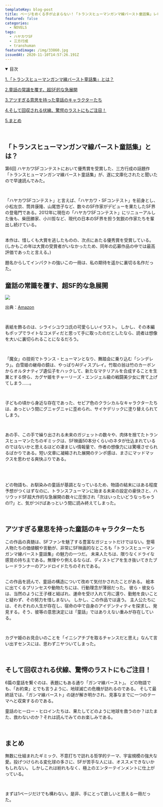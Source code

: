 ```yaml
---
templateKey: blog-post
title: ページをめくる手が止まらない！「トランスヒューマンガンマ線バースト童話集」レビュー
featured: false
categories:
  - NOVELS
tags:
  - ハヤカワSF
  - 三方行成
  - transhuman
featuredimage: /img/33860.jpg
issuedAt: 2020-11-10T14:57:26.191Z
---
```

<details open><summary>目次</summary>

[1.「トランスヒューマンガンマ線バースト童話集」とは？](#whats-this)

[2.童話の常識を覆す、超SF的な急展開](#trans-story)

[3.アツすぎる意思を持った童話のキャラクターたち](#trans-character)

[4.そして回収される伏線、驚愕のラストにもご注目！](#trans-last)

[5.まとめ](#trans-matome)

</details>

</br>

<div id="whats-this">

## 「トランスヒューマンガンマ線バースト童話集」とは？


第6回 ハヤカワSFコンテストにおいて優秀賞を受賞した、三方行成の話題作「トランスヒューマンガンマ線バースト童話集」が、遂に文庫化されたと聞いたので早速読んでみた。

<br>

「ハヤカワSFコンテスト」と言えば、「ハヤカワ・SFコンテスト」を前身とし、小松左京、筒井康隆、山尾悠子など、数々のSF作家がデビューを果たしたSF界の登竜門である。2012年に現在の「ハヤカワSFコンテスト」にリニューアルした後も、柴田勝家、小川哲など、現代の日本のSF界を担う気鋭の作家たちを輩出し続けている。

<br>
本作は、惜しくも大賞を逃したものの、次点にあたる優秀賞を受賞している。(しかもこの年は大賞の受賞者がいなかったため、同年の応募作品の中では最高評価であったと言える。)

<br>

題名からしてインパクトの強いこの一冊は、私の期待を遥かに裏切る名作だった。
</div>

<div id="trans-story">

## 童話の常識を覆す、超SF的な急展開

![](/img/71h-cp9nnul.jpg)

出典：[Amazon](https://www.amazon.co.jp/%E3%83%88%E3%83%A9%E3%83%B3%E3%82%B9%E3%83%92%E3%83%A5%E3%83%BC%E3%83%9E%E3%83%B3%E3%82%AC%E3%83%B3%E3%83%9E%E7%B7%9A%E3%83%90%E3%83%BC%E3%82%B9%E3%83%88%E7%AB%A5%E8%A9%B1%E9%9B%86-%E3%83%8F%E3%83%A4%E3%82%AB%E3%83%AF%E6%96%87%E5%BA%ABJA-%E4%B8%89%E6%96%B9-%E8%A1%8C%E6%88%90/dp/4150314551/ref=asc_df_4150314551/?tag=jpgo-22&linkCode=df0&hvadid=342501156224&hvpos=&hvnetw=g&hvrand=13556999921091586070&hvpone=&hvptwo=&hvqmt=&hvdev=c&hvdvcmdl=&hvlocint=&hvlocphy=1009329&hvtargid=pla-964976518478&psc=1&th=1&psc=1&tag=&ref=&adgrpid=72867581470&hvpone=&hvptwo=&hvadid=342501156224&hvpos=&hvnetw=g&hvrand=13556999921091586070&hvqmt=&hvdev=c&hvdvcmdl=&hvlocint=&hvlocphy=1009329&hvtargid=pla-964976518478)

<br>

表紙を飾るのは、シライシユウコ氏の可愛らしいイラスト。
しかし、その本編もポップでライトなコメディだと思って手に取ったのだとしたなら、読者は想像を大いに裏切られることになるだろう。

<br>

「魔女」の技術でトランス・ヒューマンとなり、舞踏会に乗り込む「シンデレラ」。白雪姫の継母の鏡は、やっぱりAIディスプレイ。竹取の翁は竹のカーボンからオルタナティブ遺伝子をハックして、新たなマテリアルを合成することを生業とする傍ら、カグヤ姫をチャーリーズ・エンジェル級の戦闘美少女に育て上げてしまう……。

<br>

子どもの頃から身近な存在であった、セピア色のクラシカルなキャラクターたちは、あっという間にグニャグニャに歪められ、サイケデリックに塗り替えられてしまう。

<br>

あの手、この手で繰り出される未来のガジェットの数々や、肉体を捨てたトランスヒューマンたちのギミックは、SF映画50本分くらいのネタが仕込まれているのではないかと思えるほどの凄まじい情報量で、作者の想像力には驚嘆させられるばかりである。短い文章に凝縮された展開のテンポ感は、まさにマッドマックスを思わせる爽快ぶりである。

<br>　

どの物語も、お馴染みの童話が基調となっているため、物語の結末にはある程度予想がつくはずなのに、トランスフューマンに始まる未来の設定の豪快さと、ハリウッドSF超大作的な急展開の数々に圧倒され「次はいったいどうなっちゃうの!?」と、気がつけばあっという間に読み終えてしまった。

<br>

</div>
<div id="trans-character">

## アツすぎる意思を持った童話のキャラクターたち

この作品の真髄は、SFファンを魅了する豊富なガジェットだけではない。登場人物たちの価値観や言動が、非常にSF映画的なところも「トランスヒューマンガンマ線バースト童話集」の魅力の一つだ。
未来人たちは、限りなくドライな感覚の持ち主である。無理やり例えるならば、ディストピアを生き抜いてきたブレードランナーのアンドロイドたちのそれである。
<br><br>

この作品を読んで、童話の構造について改めて気付かされたことがある。
絵本に出てくるプリンセスや動物たちには、行動理念が薄弱だった。
彼ら・彼女らは、当然のように王子様と結ばれ、運命を受け入れて月に還り、勤勉を良いことと疑わず、その努力を惜しまない。
しかし、この作品では違う。
主人公たちには、それぞれの人生が存在し、宿命の中で自身のアイデンティティを探求し、発見する。そう、彼等の意思決定には「童話」ではありえない重みが存在している。

<br>

カグヤ姫のお見合いのことを「イニシアチブを取るチャンスだと思え」なんて言い出すセンスには、思わずニヤついてしまった。

<br>

</div>
<div id="#trans-last">

## そして回収される伏線、驚愕のラストにもご注目！


6篇の童話を繋ぐのは、表題にもある通り「ガンマ線バースト」。
どの物語でも、「お約束」とでも言うように、地球滅亡の危機が訪れるのである。
そして最終話では、「ガンマ線バースト」の謎が解き明かされ、見事なまでに一つのテーマへと収束するのである。



童話のヒーロー・ヒロインたちは、果たしてどのように地球を救うのか？はたまた、救わないのか？それは読んでみてのお楽しみである。

<br>
</div>
<div id="#trans-matome">

## まとめ

無数に仕組まれたギミック、不意打ちで訪れる哲学的テーマ、宇宙規模の強大な愛。投げつけられる変化球の多さに、SFが苦手な人には、オススメできないかもしれない。
しかしこれは紛れもなく、極上のエンターテインメントに仕上がっている。

<br>

まずは1ページだけでも構わない。是非、手にとって欲しいと思える一冊だった。
</div>